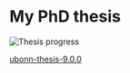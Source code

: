 # My PhD thesis

![Thesis progress](https://cdeutsch.org/progress.png)

[ubonn-thesis-9.0.0](https://www.pi.uni-bonn.de/lehre/ubonn-thesis-9.0.0.tar.gz)
